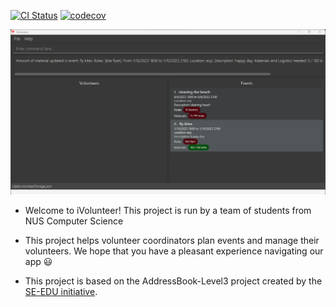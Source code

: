 [![CI Status](https://github.com/AY2324S1-CS2103T-T14-4/tp/workflows/Java%20CI/badge.svg)](https://github.com/AY2324S1-CS2103T-T14-4/tp/actions)
[![codecov](https://codecov.io/gh/AY2324S1-CS2103T-T14-4/tp/graph/badge.svg?token=GAIXFUT4HW)](https://codecov.io/gh/AY2324S1-CS2103T-T14-4/tp)

![Ui](docs/images/Ui.png)

* Welcome to iVolunteer! This project is run by a team of students from NUS Computer Science
* This project helps volunteer coordinators plan events and manage their volunteers. We hope that you have a pleasant
  experience navigating our app :smiley:



* This project is based on the AddressBook-Level3 project created by the [SE-EDU initiative](https://se-education.org).
